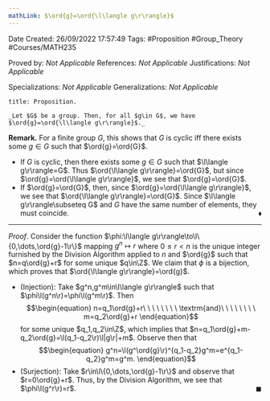 ```yaml
---
mathLink: $\ord{g}=\ord{\l\langle g\r\rangle}$
---
```


<div class="topSpace"></div>

Date Created: 26/09/2022 17:57:49
Tags: #Proposition #Group_Theory #Courses/MATH235

Proved by: _Not Applicable_
References: _Not Applicable_
Justifications: _Not Applicable_

Specializations: _Not Applicable_
Generalizations: _Not Applicable_

``` ad-Proposition
title: Proposition.

_Let $G$ be a group. Then, for all $g\in G$, we have $\ord{g}=\ord{\l\langle g\r\rangle}$._

```

**Remark.** For a finite group $G$, this shows that $G$ is cyclic iff there exists some $g\in G$ such that $\ord{g}=\ord{G}$.

* If $G$ is cyclic, then there exists some $g\in G$ such that $\l\langle g\r\rangle=G$. Thus $\ord{\l\langle g\r\rangle}=\ord{G}$, but since $\ord{g}=\ord{\l\langle g\r\rangle}$, we see that $\ord{g}=\ord{G}$.
* If $\ord{g}=\ord{G}$, then, since $\ord{g}=\ord{\l\langle g\r\rangle}$, we see that $\ord{\l\langle g\r\rangle}=\ord{G}$. Since $\l\langle g\r\rangle\subseteq G$ and $G$ have the same number of elements, they must coincide.<span style="float:right;">$\blacklozenge$</span>

---

_Proof_. Consider the function $\phi:\l\langle g\r\rangle\to\l\{0,\dots,\ord{g}-1\r\}$ mapping $g^n\mapsto r$ where $0\leq r<n$ is the unique integer furnished by the Division Algorithm applied to $n$ and $\ord{g}$ such that $n=q\ord{g}+r$ for some unique $q\in\Z$. We claim that $\phi$ is a bijection, which proves that $\ord{\l\langle g\r\rangle}=\ord{g}$.
* (Injection): Take $g^n,g^m\in\l\langle g\r\rangle$ such that $\phi\l(g^n\r)=\phi\l(g^m\r)$. Then
$$\begin{equation}
    n=q_1\ord{g}+r\ \ \ \ \ \ \ \ \textrm{and}\ \ \ \ \ \ \ \ m=q_2\ord{g}+r
\end{equation}$$
for some unique $q_1,q_2\in\Z$, which implies that $n=q_1\ord{g}+m-q_2\ord{g}=\l(q_1-q_2\r)\l|g\r|+m$. Observe then that
$$\begin{equation}
    g^n=\l(g^\ord{g}\r)^{q_1-q_2}g^m=e^{q_1-q_2}g^m=g^m.
\end{equation}$$
* (Surjection): Take $r\in\l\{0,\dots,\ord{g}-1\r\}$ and observe that $r=0\ord{g}+r$. Thus, by the Division Algorithm, we see that $\phi\l(g^r\r)=r$.<span style="float:right;">$\blacksquare$</span>
